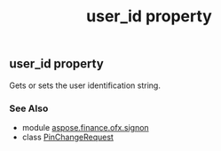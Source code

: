 ﻿---
title: user_id property
second_title: Aspose.Finance for Python via .NET API References
description: 
type: docs
weight: 40
url: /python-net/aspose.finance.ofx.signon/pinchangerequest/user_id/
is_root: false
---

## user_id property


Gets or sets the user identification string.

### See Also
* module [aspose.finance.ofx.signon](../../)
* class [PinChangeRequest](/finance/python-net/aspose.finance.ofx.signon/pinchangerequest)
